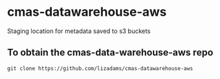 # cmas-datawarehouse-aws
Staging location for metadata saved to s3 buckets


## To obtain the cmas-data-warehouse-aws repo

```
git clone https://github.com/lizadams/cmas-datawarehouse-aws
```


